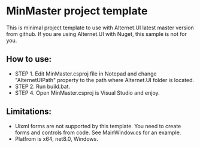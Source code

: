 # MinMaster project template

This is minimal project template to use with Alternet.UI latest master version from github.
If you are using Alternet.UI with Nuget, this sample is not for you.

## How to use:

- STEP 1. Edit MinMaster.csproj file in Notepad and change "AlternetUIPath" property
to the path where Alternet.UI folder is located.
- STEP 2. Run build.bat.
- STEP 4. Open MinMaster.csproj is Visual Studio and enjoy.

## Limitations:

- Uixml forms are not supported by this template. You need to create forms and controls
from code. See MainWindow.cs for an example.
- Platfrom is x64, net8.0, Windows. 